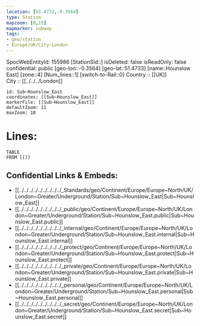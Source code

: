 ```yaml
---
location: [51.4733,-0.3564] 
type: Station 
mapzoom: [8,15] 
mapmarker: subway 
tags:
- geo/station
- Europe/UK/City~London
---
```

SpocWebEntityId: 155986
[StationSId::] 
isDeleted: false
isReadOnly: false
confidential: public
[geo-lon::-0.3564] 
[geo-lat::51.4733] 
[name::Hounslow East] 
[zone::4] 
[Num_lines::1] 
[switch-to-Rail::0] 
Country :: [[UK]]  
City :: [[../../../London]]  


```leaflet
id: Sub~Hounslow_East
coordinates: [[Sub~Hounslow_East]] 
markerFile: [[Sub~Hounslow_East]] 
defaultZoom: 11 
maxZoom: 18
```


# Lines: 
```dataview
TABLE 
FROM [[]] 
```

## Confidential Links & Embeds: 
- [[../../../../../../../../../_Standards/geo/Continent/Europe/Europe~North/UK/London~Greater/Underground/Station/Sub~Hounslow_East|Sub~Hounslow_East]] 
- [[../../../../../../../../../_public/geo/Continent/Europe/Europe~North/UK/London~Greater/Underground/Station/Sub~Hounslow_East.public|Sub~Hounslow_East.public]] 
- [[../../../../../../../../../_internal/geo/Continent/Europe/Europe~North/UK/London~Greater/Underground/Station/Sub~Hounslow_East.internal|Sub~Hounslow_East.internal]] 
- [[../../../../../../../../../_protect/geo/Continent/Europe/Europe~North/UK/London~Greater/Underground/Station/Sub~Hounslow_East.protect|Sub~Hounslow_East.protect]] 
- [[../../../../../../../../../_private/geo/Continent/Europe/Europe~North/UK/London~Greater/Underground/Station/Sub~Hounslow_East.private|Sub~Hounslow_East.private]] 
- [[../../../../../../../../../_personal/geo/Continent/Europe/Europe~North/UK/London~Greater/Underground/Station/Sub~Hounslow_East.personal|Sub~Hounslow_East.personal]] 
- [[../../../../../../../../../_secret/geo/Continent/Europe/Europe~North/UK/London~Greater/Underground/Station/Sub~Hounslow_East.secret|Sub~Hounslow_East.secret]] 
